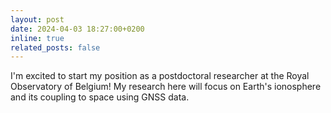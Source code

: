 ```yaml
---
layout: post
date: 2024-04-03 18:27:00+0200
inline: true
related_posts: false
---
```


I'm excited to start my position as a postdoctoral researcher at the Royal Observatory of Belgium! My research here will focus on Earth's ionosphere and its coupling to space using GNSS data.

